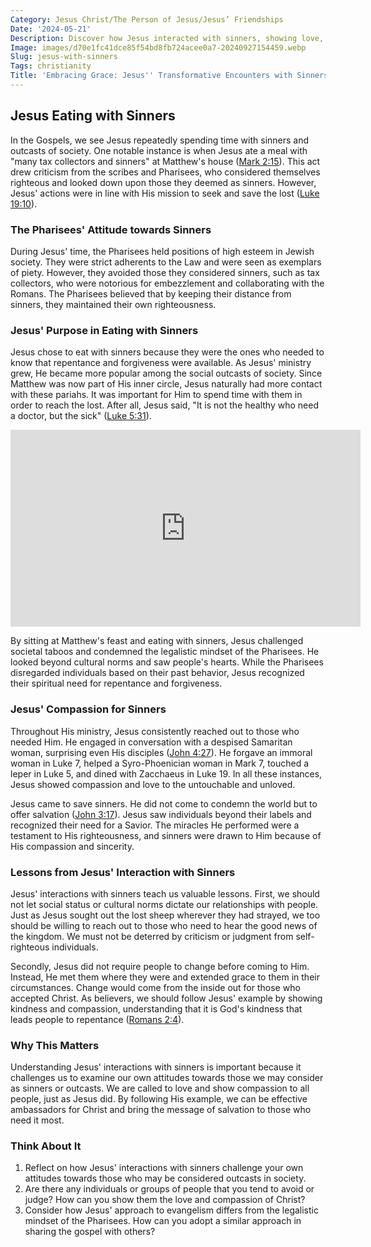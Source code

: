 ```yaml
---
Category: Jesus Christ/The Person of Jesus/Jesus’ Friendships
Date: '2024-05-21'
Description: Discover how Jesus interacted with sinners, showing love, compassion, and forgiveness in unexpected ways. Explore the transformative power of grace in this insightful article.
Image: images/d70e1fc41dce85f54bd8fb724acee0a7-20240927154459.webp
Slug: jesus-with-sinners
Tags: christianity
Title: 'Embracing Grace: Jesus'' Transformative Encounters with Sinners'
---
```


## Jesus Eating with Sinners

In the Gospels, we see Jesus repeatedly spending time with sinners and outcasts of society. One notable instance is when Jesus ate a meal with "many tax collectors and sinners" at Matthew's house ([Mark 2:15](https://www.bibleref.com/Mark/2/Mark-2-15.html)). This act drew criticism from the scribes and Pharisees, who considered themselves righteous and looked down upon those they deemed as sinners. However, Jesus' actions were in line with His mission to seek and save the lost ([Luke 19:10](https://www.bibleref.com/Luke/19/Luke-19-10.html)).

### The Pharisees' Attitude towards Sinners

During Jesus' time, the Pharisees held positions of high esteem in Jewish society. They were strict adherents to the Law and were seen as exemplars of piety. However, they avoided those they considered sinners, such as tax collectors, who were notorious for embezzlement and collaborating with the Romans. The Pharisees believed that by keeping their distance from sinners, they maintained their own righteousness.

### Jesus' Purpose in Eating with Sinners

Jesus chose to eat with sinners because they were the ones who needed to know that repentance and forgiveness were available. As Jesus' ministry grew, He became more popular among the social outcasts of society. Since Matthew was now part of His inner circle, Jesus naturally had more contact with these pariahs. It was important for Him to spend time with them in order to reach the lost. After all, Jesus said, "It is not the healthy who need a doctor, but the sick" ([Luke 5:31](https://www.bibleref.com/Luke/5/Luke-5-31.html)).


<iframe width="560" height="315" src="https://www.youtube.com/embed/w5GXnM_TxSQ" frameborder="0" allow="autoplay; encrypted-media" allowfullscreen></iframe>


By sitting at Matthew's feast and eating with sinners, Jesus challenged societal taboos and condemned the legalistic mindset of the Pharisees. He looked beyond cultural norms and saw people's hearts. While the Pharisees disregarded individuals based on their past behavior, Jesus recognized their spiritual need for repentance and forgiveness.

### Jesus' Compassion for Sinners

Throughout His ministry, Jesus consistently reached out to those who needed Him. He engaged in conversation with a despised Samaritan woman, surprising even His disciples ([John 4:27](https://www.bibleref.com/John/4/John-4-27.html)). He forgave an immoral woman in Luke 7, helped a Syro-Phoenician woman in Mark 7, touched a leper in Luke 5, and dined with Zacchaeus in Luke 19. In all these instances, Jesus showed compassion and love to the untouchable and unloved.

Jesus came to save sinners. He did not come to condemn the world but to offer salvation ([John 3:17](https://www.bibleref.com/John/3/John-3-17.html)). Jesus saw individuals beyond their labels and recognized their need for a Savior. The miracles He performed were a testament to His righteousness, and sinners were drawn to Him because of His compassion and sincerity.

### Lessons from Jesus' Interaction with Sinners

Jesus' interactions with sinners teach us valuable lessons. First, we should not let social status or cultural norms dictate our relationships with people. Just as Jesus sought out the lost sheep wherever they had strayed, we too should be willing to reach out to those who need to hear the good news of the kingdom. We must not be deterred by criticism or judgment from self-righteous individuals.

Secondly, Jesus did not require people to change before coming to Him. Instead, He met them where they were and extended grace to them in their circumstances. Change would come from the inside out for those who accepted Christ. As believers, we should follow Jesus' example by showing kindness and compassion, understanding that it is God's kindness that leads people to repentance ([Romans 2:4](https://www.bibleref.com/Romans/2/Romans-2-4.html)).

### Why This Matters

Understanding Jesus' interactions with sinners is important because it challenges us to examine our own attitudes towards those we may consider as sinners or outcasts. We are called to love and show compassion to all people, just as Jesus did. By following His example, we can be effective ambassadors for Christ and bring the message of salvation to those who need it most.

### Think About It

1. Reflect on how Jesus' interactions with sinners challenge your own attitudes towards those who may be considered outcasts in society.
2. Are there any individuals or groups of people that you tend to avoid or judge? How can you show them the love and compassion of Christ?
3. Consider how Jesus' approach to evangelism differs from the legalistic mindset of the Pharisees. How can you adopt a similar approach in sharing the gospel with others?